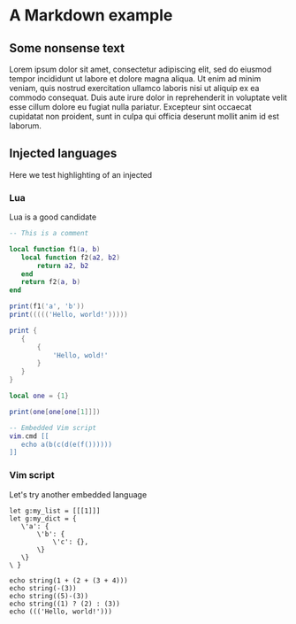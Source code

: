 # A Markdown example

## Some nonsense text
Lorem ipsum dolor sit amet, consectetur adipiscing elit, sed do eiusmod tempor
incididunt ut labore et dolore magna aliqua. Ut enim ad minim veniam, quis
nostrud exercitation ullamco laboris nisi ut aliquip ex ea commodo consequat.
Duis aute irure dolor in reprehenderit in voluptate velit esse cillum dolore eu
fugiat nulla pariatur. Excepteur sint occaecat cupidatat non proident, sunt in
culpa qui officia deserunt mollit anim id est laborum.

## Injected languages

Here we test highlighting of an injected


### Lua

Lua is a good candidate

```lua
-- This is a comment

local function f1(a, b)
   local function f2(a2, b2)
	   return a2, b2
   end
   return f2(a, b)
end

print(f1('a', 'b'))
print((((('Hello, world!')))))

print {
   {
	   {
		   'Hello, wold!'
	   }
   }
}

local one = {1}

print(one[one[one[1]]])

-- Embedded Vim script
vim.cmd [[
   echo a(b(c(d(e(f())))))
]]
```

### Vim script

Let's try another embedded language

```vim
let g:my_list = [[[1]]]
let g:my_dict = {
   \'a': {
	   \'b': {
		   \'c': {},
	   \}
   \}
\ }

echo string(1 + (2 + (3 + 4)))
echo string(-(3))
echo string((5)-(3))
echo string((1) ? (2) : (3))
echo ((('Hello, world!')))
````
